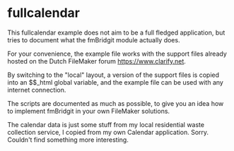 # fullcalendar

This fullcalendar example does not aim to be a full fledged application, but tries to document what the fmBridgit module actually does.

For your convenience, the example file works with the support files already hosted on the Dutch FileMaker forum https://www.clarify.net.

By switching to the "local" layout, a version of the support files is copied into an $$_html global variable, and the example file can be used with any internet connection.

The scripts are documented as much as possible, to give you an idea how to implement fmBridgit in your own FileMaker solutions.

The calendar data is just some stuff from my local residential waste collection service, I copied from my own Calendar application. Sorry. Couldn't find something more interesting.